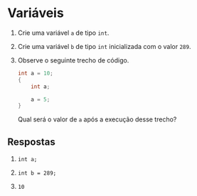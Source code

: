 # Variáveis

1. Crie uma variável `a` de tipo `int`.

2. Crie uma variável `b` de tipo `int` inicializada com o valor `289`.

3. Observe o seguinte trecho de código.

   ```c
   int a = 10;
   {
       int a;

       a = 5;
   }
   ```

   Qual será o valor de `a` após a execução desse trecho?

## Respostas

1. `int a;`

2. `int b = 289;`

3. `10`
